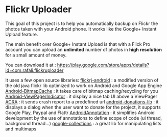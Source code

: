 Flickr Uploader
===============

This goal of this project is to help you automatically backup on Flickr the photos taken with your Android phone.
It works like the Google+ Instant Upload feature.

The main benefit over Google+ Instant Upload is that with a Flick Pro account you can upload an **unlimited** number of photos in **high resolution** for a small amount of money.

You can download it at : https://play.google.com/store/apps/details?id=com.rafali.flickruploader


It uses a few open source libraries:
[flickrj-android](https://code.google.com/p/flickrj-android/) : a modified version of the old java flickr lib optimized to work on Android and Google App Engine
[Android-BitmapCache](https://github.com/chrisbanes/Android-BitmapCache) : it takes care of bitmap caching/recycling for you
[Android-ViewPagerIndicator](https://github.com/JakeWharton/Android-ViewPagerIndicator) : it display a nice tab UI above a ViewPager
[ACRA](https://github.com/ACRA/acra) : it sends crash report to a predefined url
[android-donations-lib](https://github.com/dschuermann/android-donations-lib) : it displays a dialog when the user want to donate for the project, it supports Google Play, Paypal and Flattr
[AndroidAnnotation](https://github.com/excilys/androidannotations) : it simplifies Android development by the use of annotations to define scope of code (ui thread, background thread…)
[google-collections](https://code.google.com/p/google-collections/) : a great lib for manipulating lists and multimaps 
